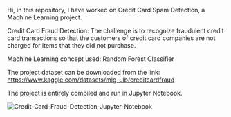 Hi, in this repository, I have worked on Credit Card Spam Detection, a Machine Learning project.


Credit Card Fraud Detection: The challenge is to recognize fraudulent credit card transactions so that the customers of credit card companies are not charged for items that they did not purchase.


Machine Learning concept used: Random Forest Classifier


The project dataset can be downloaded from the link: https://www.kaggle.com/datasets/mlg-ulb/creditcardfraud


The project is entirely compiled and run in Jupyter Notebook.


![Credit-Card-Fraud-Detection-Jupyter-Notebook](https://github.com/Anandaroop-Maitra/codsoft_task-1-Credit-Card-Fraud-Detection/assets/62735860/4886c451-3977-4296-ba3c-a1e86bde21f3)

